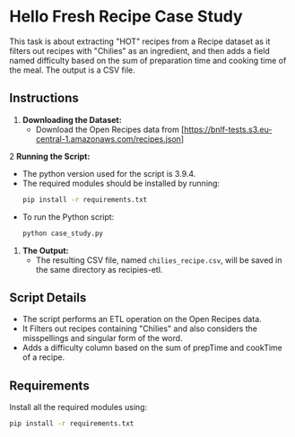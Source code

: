 # Hello Fresh Recipe Case Study

This task is about extracting "HOT" recipes from a Recipe dataset as it filters out recipes with "Chilies" as an ingredient, and then adds a field named difficulty based on the sum of preparation time and cooking time of the meal. The output is a CSV file.

## Instructions

1. **Downloading the Dataset:**
   - Download the Open Recipes data from [https://bnlf-tests.s3.eu-central-1.amazonaws.com/recipes.json]


2 **Running the Script:**
   - The python version used for the script is 3.9.4.
   - The required modules should be installed by running:
     ```bash
     pip install -r requirements.txt
     ```
   - To run the Python script:
     ```bash
     python case_study.py
     ```

1. **The Output:**
   - The resulting CSV file, named `chilies_recipe.csv`, will be saved in the same directory as recipies-etl.

## Script Details

  - The script performs an ETL operation on the Open Recipes data.
  - It Filters out recipes containing "Chilies" and also considers the misspellings and singular form of the word.
  - Adds a difficulty column based on the sum of prepTime and cookTime of a recipe.

## Requirements

Install all the required modules using:
```bash
pip install -r requirements.txt
